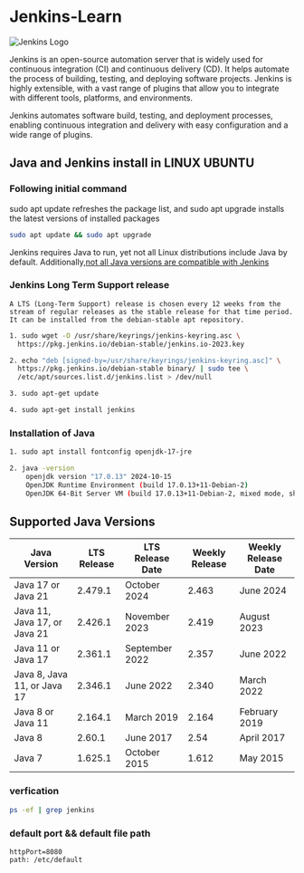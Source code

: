 
# Jenkins-Learn

![Jenkins Logo](https://i0.wp.com/cyclelabs.io/wp-content/uploads/2022/08/Jenkins-1.png?resize=860%2C506&ssl=1)

Jenkins is an open-source automation server that is widely used for continuous integration (CI) and continuous delivery (CD). It helps automate the process of building, testing, and deploying software projects. Jenkins is highly extensible, with a vast range of plugins that allow you to integrate with different tools, platforms, and environments.

Jenkins automates software build, testing, and deployment processes, enabling continuous integration and delivery with easy configuration and a wide range of plugins.

## Java and Jenkins install in LINUX UBUNTU

### Following initial command
sudo apt update refreshes the package list, and sudo apt upgrade installs the latest versions of installed packages

``` bash
sudo apt update && sudo apt upgrade
```

Jenkins requires Java to run, yet not all Linux distributions include Java by default. Additionally,[not all Java versions are compatible with Jenkins](#supported-java-versions)


### Jenkins Long Term Support release
    A LTS (Long-Term Support) release is chosen every 12 weeks from the stream of regular releases as the stable release for that time period. It can be installed from the debian-stable apt repository.

```bash
1. sudo wget -O /usr/share/keyrings/jenkins-keyring.asc \
  https://pkg.jenkins.io/debian-stable/jenkins.io-2023.key

2. echo "deb [signed-by=/usr/share/keyrings/jenkins-keyring.asc]" \
  https://pkg.jenkins.io/debian-stable binary/ | sudo tee \
  /etc/apt/sources.list.d/jenkins.list > /dev/null

3. sudo apt-get update

4. sudo apt-get install jenkins
```



### Installation of Java

```bash
1. sudo apt install fontconfig openjdk-17-jre

2. java -version
    openjdk version "17.0.13" 2024-10-15
    OpenJDK Runtime Environment (build 17.0.13+11-Debian-2)
    OpenJDK 64-Bit Server VM (build 17.0.13+11-Debian-2, mixed mode, sharing)
```

## Supported Java Versions

| **Java Version**         | **LTS Release**       | **LTS Release Date**   | **Weekly Release**     | **Weekly Release Date** |
|--------------------------|-----------------------|------------------------|------------------------|-------------------------|
| Java 17 or Java 21       | 2.479.1               | October 2024           | 2.463                  | June 2024              |
| Java 11, Java 17, or Java 21 | 2.426.1               | November 2023          | 2.419                  | August 2023            |
| Java 11 or Java 17       | 2.361.1               | September 2022         | 2.357                  | June 2022              |
| Java 8, Java 11, or Java 17 | 2.346.1               | June 2022              | 2.340                  | March 2022             |
| Java 8 or Java 11        | 2.164.1               | March 2019             | 2.164                  | February 2019          |
| Java 8                   | 2.60.1                | June 2017              | 2.54                   | April 2017             |
| Java 7                   | 1.625.1               | October 2015           | 1.612                  | May 2015               |

### verfication
```bash
ps -ef | grep jenkins
```
### default port && default file path
```http
httpPort=8080
path: /etc/default
```
